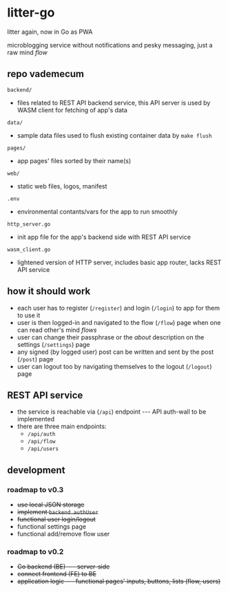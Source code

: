 # litter-go
litter again, now in Go as PWA

microblogging service without notifications and pesky messaging, just a raw mind _flow_

## repo vademecum

`backend/`
+ files related to REST API backend service, this API server is used by WASM client for fetching of app's data

`data/`
+ sample data files used to flush existing container data by `make flush`

`pages/`
+ app pages' files sorted by their name(s)

`web/`
+ static web files, logos, manifest

`.env`
+ environmental contants/vars for the app to run smoothly

`http_server.go`
+ init app file for the app's backend side with REST API service

`wasm_client.go`
+ lightened version of HTTP server, includes basic app router, lacks REST API service

## how it should work
+ each user has to register (`/register`) and login (`/login`) to app for them to use it
+ user is then logged-in and navigated to the flow (`/flow`) page when one can read other's mind _flows_
+ user can change their passphrase or the _about_ description on the settings (`/settings`) page
+ any signed (by logged user) post can be written and sent by the post (`/post`) page
+ user can logout too by navigating themselves to the logout (`/logout`) page 

## REST API service
+ the service is reachable via (`/api`) endpoint --- API auth-wall to be implemented
+ there are three main endpoints:
  + `/api/auth`
  + `/api/flow`
  + `/api/users`

## development

### roadmap to v0.3
+ ~~use local JSON storage~~
+ ~~implement `backend.authUser`~~
+ ~~functional user login/logout~~
+ functional settings page
+ functional add/remove flow user

### roadmap to v0.2
+ ~~Go backend (BE) --- server-side~~
+ ~~connect frontend (FE) to BE~~
+ ~~application logic --- functional pages' inputs, buttons, lists (flow, users)~~

